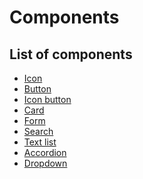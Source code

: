Components
==========

List of components
------------------

* [Icon](/components/icon.md)
* [Button](/components/button.md)
* [Icon button](/components/icon-button.md)
* [Card](/components/card.md)
* [Form](/components/form.md)
* [Search](/components/search.md)
* [Text list](/components/text-list.md)
* [Accordion](/components/accordion.md)
* [Dropdown](/components/dropdown.md)
